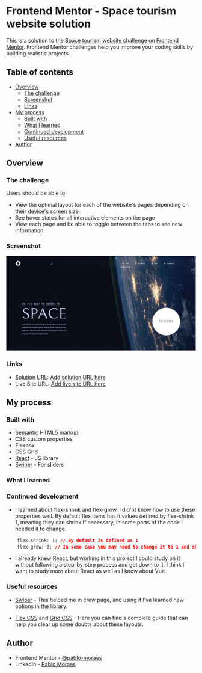 # Frontend Mentor - Space tourism website solution

This is a solution to the [Space tourism website challenge on Frontend Mentor](https://www.frontendmentor.io/challenges/space-tourism-multipage-website-gRWj1URZ3). Frontend Mentor challenges help you improve your coding skills by building realistic projects. 

## Table of contents

- [Overview](#overview)
  - [The challenge](#the-challenge)
  - [Screenshot](#screenshot)
  - [Links](#links)
- [My process](#my-process)
  - [Built with](#built-with)
  - [What I learned](#what-i-learned)
  - [Continued development](#continued-development)
  - [Useful resources](#useful-resources)
- [Author](#author)

## Overview

### The challenge

Users should be able to:

- View the optimal layout for each of the website's pages depending on their device's screen size
- See hover states for all interactive elements on the page
- View each page and be able to toggle between the tabs to see new information

### Screenshot

![Screenshot Página Inicial](./images/space_tourism_screenshot-01.webp)

### Links

- Solution URL: [Add solution URL here](https://your-solution-url.com)
- Live Site URL: [Add live site URL here](https://your-live-site-url.com)

## My process

### Built with

- Semantic HTML5 markup
- CSS custom properties
- Flexbox
- CSS Grid
- [React](https://reactjs.org/) - JS library
- [Swiper](https://swiperjs.com/) - For sliders

### What I learned



### Continued development

- I learned about flex-shrink and flex-grow. I did'nt know how to use these properties well.
By default flex items has it values defined by flex-shrink 1, meaning they can shrink If necessary, in some parts of the code I needed it to change.

```css
    flex-shrink: 1; // By default is defined as 1
    flex-grow: 0; // In some case you may need to change it to 1 and shrink to 0
```

- I already knew React, but working in this project I could study on it without following a step-by-step process and get down to it. I think I want to study more about React as well as I know about Vue.

### Useful resources

- [Swiper](https://swiperjs.com/) - This helped me in crew page, and using it I've learned new options in the library.

- [Flex CSS](https://origamid.com/projetos/flexbox-guia-completo/) and [Grid CSS](https://www.origamid.com/projetos/css-grid-layout-guia-completo/) - Here you can find a complete guide that can help you clear up some doubts about these layouts.

## Author

<!-- - Website - [Pablo Moraes](https://www.your-site.com) -->
- Frontend Mentor - [@pablo-moraes](https://www.frontendmentor.io/profile/pablo-moraes)
- LinkedIn - [Pablo Moraes](https://www.linkedin.com/in/pablo-moraes001/)
